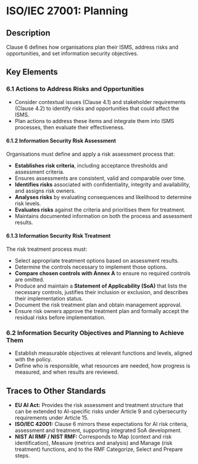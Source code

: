 # ISO/IEC 27001: Planning

## Description

Clause 6 defines how organisations plan their ISMS, address risks and opportunities, and set information security objectives.

## Key Elements

### 6.1 Actions to Address Risks and Opportunities

* Consider contextual issues (Clause 4.1) and stakeholder requirements (Clause 4.2) to identify risks and opportunities that could affect the ISMS.
* Plan actions to address these items and integrate them into ISMS processes, then evaluate their effectiveness.

#### 6.1.2 Information Security Risk Assessment

Organisations must define and apply a risk assessment process that:

* **Establishes risk criteria**, including acceptance thresholds and assessment criteria.
* Ensures assessments are consistent, valid and comparable over time.
* **Identifies risks** associated with confidentiality, integrity and availability, and assigns risk owners.
* **Analyses risks** by evaluating consequences and likelihood to determine risk levels.
* **Evaluates risks** against the criteria and prioritises them for treatment.
* Maintains documented information on both the process and assessment results.

#### 6.1.3 Information Security Risk Treatment

The risk treatment process must:

* Select appropriate treatment options based on assessment results.
* Determine the controls necessary to implement those options.
* **Compare chosen controls with Annex A** to ensure no required controls are omitted.
* Produce and maintain a **Statement of Applicability (SoA)** that lists the necessary controls, justifies their inclusion or exclusion, and describes their implementation status.
* Document the risk treatment plan and obtain management approval.
* Ensure risk owners approve the treatment plan and formally accept the residual risks before implementation.

### 6.2 Information Security Objectives and Planning to Achieve Them

* Establish measurable objectives at relevant functions and levels, aligned with the policy.
* Define who is responsible, what resources are needed, how progress is measured, and when results are reviewed.

## Traces to Other Standards

* **EU AI Act:** Provides the risk assessment and treatment structure that can be extended to AI-specific risks under Article 9 and cybersecurity requirements under Article 15.
* **ISO/IEC 42001:** Clause 6 mirrors these expectations for AI risk criteria, assessment and treatment, supporting integrated SoA development.
* **NIST AI RMF / NIST RMF:** Corresponds to Map (context and risk identification), Measure (metrics and analysis) and Manage (risk treatment) functions, and to the RMF Categorize, Select and Prepare steps.
